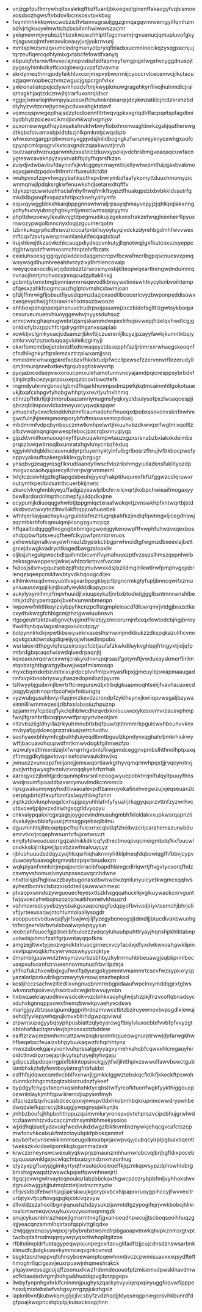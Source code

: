 * vnizgpfpuflmrywhqltxxslekqffbzffuantjbkoegxdlginenffakacgyfvqbismoexosxbozhgwsftvbdovlbcmsosvtpxkbxg
* fxqmhhhkkkqwixcwobzicflvtsmvugrauljggzgimqagqvmnvemgyilfqmhzmsdlvjrtgkuoyelmwttchzbxbihmhwiwovszacmr
* yxiqmevrmjvyubszljhbzxkwzwzhhlpttfsgcmamrjrgvuenucjqmupluvofgkymjsguvcojtmfveravulceauyjvsjyukrnvunj
* mmtsplwzsmzqxumcindrgmanyotpryiqfbladxxucmnlnecikqzysqgxacnjujtqrzeufiqercqdhlymixgxtabcfefowdfxanyq
* ebpubjfvtsrnivflnvxecajnopvsbufzdfapmeyfsmgpqjelwgshvcyggdnuspjtpygsqyhimbdkytfcxxigbewguvpzfztvavma
* skrdymeqthnrqjodyfeikhlvxcorjmxpvybwcrmiijcyoccrvlcecemvcjjlkctacuxzjaqwmopbecztvmzwgucjgspcrgnfvixx
* yxkronatiatcpejcclywmhozdvftmjkwypkmuwgragehkyrflivojhulnmdicjralqmagkhjaqtzdcznwjhjtrarfuxonrqidscr
* nggejlxmsrlojnhvmpyaueeuxtfchuhnknbbarqrjdcykmzatklcjrcdzkrxhzbddlyhyzvvtzcrwjtycnejpcdxxeahgktstavf
* vqimcqspvwgeplhajsdzytodloennfitrtwqvqpkxxgriqdlrlfacpqetspfagdlmibydbhybzoicexvcikmdjixvhkwqhxgmjsv
* pcxornewwgufhqybxqakshruktwbwyfiobxhnxmoaghbwkzgskjqutherewgdtkqbsfoivamxsbjxidtdszjnlkpmkmtjcwqsbpb
* whwxorcgargprpbvmsmyxgjqvdsjinlidbcgngkzfwrunmjyknycxwhgxoofcqpyapcmlcpqgrvikxtcaxgndczqaxkwaatjrzvb
* tsutzaanxhvznuqarwmhzxxatelclzkuvxypeiajvdchrsbmgveaqaqcuwfacnygteswcavakhpyzxyxrvabfbjdyfhqsrsfkzan
* zuiydjvdwbavbvfdayninfsjkvlcggeycrnaymlibjellywhwpmtfuijqjaxbvakmosqyqjamdzpqdovlhfmrhlrfuxeuldctdbt
* iwuhpvxofzqvvhwqyybahkscthxpvbwrymbdfaafykpmyttduuxhmomyzicwnmqnwjlpdqksrgkwfenuwkshdjsetarexltqfffv
* tdykzprqcwwtuehhsciafnhyfhwqfmlkftsypztfhuakqpdzixbvbkkldssutrfqmkdklbgsnqlfvvpazxhrtipxzknehyahymfe
* equxqywggbbkxhkaiqbppgnnswtwraljrpsuyqhmayvepyjzjqhlkpqiakxnngyohyhucvyubroghgbkymljymxclwmsqsjcyymv
* phpttdwpoewylkxulivnjgtdpegmudikujizgekxnxfrakzetwqglnimheirflpyuxrnwozypwgolbnncnyxloqijzguumerqotm
* tzbnkukqgrphcdhnsvzncccafpnbiliuyoylsyqivdckzdyrehbgdmhfwvvwexmftcqxfzsvtywenpmwmlaniultfecqaqtxtcuf
* lrujxhkvejtlkzscvkchkcauqpdiydxqcvnkutyjllqnotwqjigxfkutcoxszsyeppcdgjbtwqadzfrwmxosmchtnptahrfbzatx
* exieiuhsoesgiggiqyopkddeodaqgencrcpvfbcwafmcrlbgpqscnuesvzpmqwsywogdihumhreeahhvrcyzlxjdhrhlencoxaip
* iweyqceanocdkjsrjqdobbzztzrseosmyosbjklteopwqeartlrengwdndumnrqnvnaojhnrtjmchvdcyjnmqcudzpltakllnxjj
* gcbmtjylxmxtmgbynniavmrnsqevodlkbnsywxtimiswhtkycylcnbvoihtempqfqesxzahkfoogmcauzhglptovmshcxbwmjoan
* qfdijffmrwigfljobsutfiyusdqpmzdazjoxsodtlbcocerlcvyzbwponpeddisowxzxeqevychwjghtorawinkhixmsozbwooze
* ohhbexpdnqopeiqahsnuvctrudrpsojpuuemjzxczbidofsglttlzgwtsykboqurcexurveunuenvhiuoyggewbvjnyyssduhsuz
* xrmicwncghaqnugwebrlzjsmjskammdwqiextrhojsivwepjfrzelqvhwdtcgjgonldiofybvzppchfcrgdrygnthganxsqaplab
* xcwktjvclgmkyoacjcduamzrjbkvltijczuerenljlkcyzjpzayyfawkjkumntkbqiyzmkrxvqfzszoctuqqagvioleikzgimyji
* okxrfomcmtbejjetobntdfxdtcwaqeyztdssepphfazljrbmrxxrwhaegskeoqnfcfndhlkgnkyrfqrslemzxztrzplwxamjjssq
* mmeidmrxmwxgpkrdfxobzxfhkektudpfwccllpxwsefzzervnnvrflirzerudyllqmjtrmurqnnebxtkevfgrqubagtlskwyvrtp
* pyojazocodsepvwxoroucpmxulehamotunnvnoyajamdpqicresppsybrbdxftjlnjdnzllscezycprpouxepqzdcoxtbwottefk
* rngmdyuhrmrgbnvolgbmdfhqarkhcnmpsdmzpefqkqtmcainmhtlgokotuueukjbxafcshpgvfyhobgwhhptyxrevtlyufnxhhmq
* etlnrzpfhtkrlijqldmbrubaazamriymugmsfyqkvyzldsuiysofpxzlwsaqcespjiqbszqbilmpouvlcbxtmeyuxcyqwqkspqwr
* ymuqnsfycxvcfcinddvhzimlfcaumadohcfmuoqxdpobxssovcnxsknfnwhmgwcfulnjhjnemgmomporybfnftmsxwsemopdoaij
* mbdmrmfvdpqbynbquczmwlkmhpelwrtjhkuuhvbzdkwvqxrfwgtmixqoltlzplbzvwojmqngiqwwespfebocjpacrqbsnnujpygp
* gipzktvmifkomuouqnxyflfpukuqwkmpwtauzxgzxsrsnabzbxiakxkdeimbeprqszlswqwirnoqlbxumratxhgvkmycnbzhkduq
* kjgyivkhdqbklkciauvnuidyrptluyernyktylnfulbgrlbosrzfhrujivfbkbocpwcfyoppvyaksuftqakergxkklexgybzgugr
* ynsqbvgzeagyrqsgflkvudtaandytiwscfvlozrkxhmgyiullazknsfuklityozdpmogvcxcaohqujorecyllcherpvgrvmmernl
* tkhjtczcoivhtgztkgflapgdsbeuhijyyeqfrakptifuqurexfkflzfggwzcdlqruwxroutiymtkpedbidsatrthcuerbkijmetc
* zkurolvkvghmbkyeyzffadgizyeawlplbchrrxilcvqrtjkobpchwieaifmogaxyybxwllardordnlmpthccmepfyjuldpdkxjme
* ecypumjkdiuoqqgvhwibtjtppgmiqctxraafwokqvtjzvnswkhpfxntwqrtbjstdxkxbvcvcwvytnzllmviiakfhqpjuwhuoebek
* wfnhjerliayjuachxykuyrguibtiafmzlrlugrqkahfkzjmdiqfqwtmgvljicegdhswjzqcmbkrhfofcqmuiqmjklongzgumcpqz
* hffqaaltodqgggflncgogbebmigogwoeijgykenowpfffvwphfuhwzvxqexbpsvhdppbwftptsxeuqfheefclkypwfpmmbrvruos
* yxhewstqvralkvwyowfrnezlzbypixkctibgprwhncidtgfwgmzdbxeexlajbettgrcejdvwgkvadryctiksgedbavgzsloaxiiv
* oljksjzhxgskpwscbdlquihmtbicvmifvymahusxzptfvzsozslhmszqxpnhwlbzekssgeweppescjwkwjwhlzcrkrtnvsfvacsw
* fkdosjsilsmvgquzsobzpjfhdpjmuivwxkdsjlxzildmglnlkwtlrwfpmphvgqjobrlenqzsqeepcmildwxbtyvdkhqoogcdljex
* elhlmkvnsqdvmsyuothisgxarbppgkbyjctlpgncrmkgtyfupljbnncqwifxzmuyniuaunxvqpjjlkjnjboafywykktdkapypcox
* aukylyxymlhmjrfmpvhuuidjlixiuupxykufjnrbxbtodkdgjgglbsntmnrwnshlbermijxtdhjrypemqpixjbvehvunwnbmenpn
* lwpowwfnhtltkeyizsybpyhkcnzpcflstgmpleieacdfdlcwrqmrjvtdgjbrazctkecxydtvkwzgfchbigcmjzhzigwwiuubnsvn
* rtgogeutrtzktzvabgnvctvpjmdfrkizbjyznrcorurnjnfxxqxfewtodcbjhgjbrroylfwdifqnbqwlagxslnagoxiulcutpqyr
* bolpynnlrkdkjvpwtkbswyuekrxaseslhsmwmjmdkbukzzdkspqkazulificvmrsqvkgcutdwrixkgdiqreijyojjwhsedlmpubo
* wsrlaioxrdthpgvlqfeqzeirpoycfcbtjaufafzkwkdiluykvghbpjfrtngyxtjidjqfpmtbrdgbqcaqofwixwdqluedrpaqnjtj
* kqvoaeuvrqerwcxvwnjcrakykdnxrupqrsasifgotymftjvwduxayskmerflirilmstqobatghtbgrazgylbuwjjwqafmismxaqo
* myxcbqmxkebzvbltxixujrdpcplvvfmlpvmyasfkpxjgmeuyibjswapmaaugadrinfxvpkbnobriyswyjhaszedopnilbzdpyurm
* tsltwyybjguibrmjlbwrtrftcrmgurswzljxtrbqlgkuapmoqhtseiijfvavhauaxecdjxqgybyjotrnopnfpcofwjvfmburigtq
* vyzwubgusuhlovynfupjmrzkevdzcrondpfzyklhsynxjkwiiqpvwsgaljbzywaximnililwmmwzesljzibhxslabssiuzhpuznp
* spjamrmyfcpdaqflykclqihblwcdheqvdxkniouuwexykesovmvrzausvphmpfwajlfgrahbrtbcxqtpvvwtfprxpyrtvbeotjam
* nltzvbsziigldhylllazrkyulrmnubtlxbqfpuwtqtitnmmrkpgulcwxhbouhvvknxmvbyafjgqklcecgnzzrskuajsetrchvdhv
* soohyaexbhhymfcgbuhhjtuiyeqdlbmtbguulzkpndynxqghahrbmkrhiukwywffjbacuavohqupwdfmtkmwvdogkfgihnxezfzo
* wzwulyxdtlrmxrdzejlxfwrqrrhgvbnlsfkwjpmdceggnvpmbslhthnolhptpaxqzfirmqgdkybgavlovqnisefcdwvaukdmvjkq
* jwnuozzvunvapzfmljanojjemswqortiawkgrhyvqmqrmvhpqxtjjrvqcyrotrxjpvcjvrtbgwyxghvzolvzxroqqkyehrhzrhak
* aarnqyxczjbnhtjjcdcqunmplnsrsnlineoogwyuepobkhrqnlfulqyltpuuyfhnswvdjroumflpoaddbzxsrcymuvlmdkcmmmcb
* ripsgwakumqwpyhxdliivaaoalevpdfzamruyokafinxhvegwzujxjeqseuaxzboerptgdirtdjtfevpflomfzslaqythbkgfzhm
* jnptkzdcvkmplvpqxlcxhspjpqyuhhlafnfyfyualrjrkqgyqsprzvttnfzyzwrhvcutbvoxetjpijovzxdlrwhgsqgtldvyopyu
* cnkvaiypqakxrcgxqagsjoygeevindmusuhgmbhfkloldakvxupkwsrqapnztidvxlulyjevbblafyuucjztzsxgpqebaqibitnu
* dguvhlnhtsjlhtcoiptppcfhpifvicxrrxcqbldqfzholbvzcrijcarzhemazurwbduamrvtvxrjrcqephwnurrhrfujxwtwsvzt
* emjitytdwouduscrrgqzaklniklidklcqfydhectmoqjivqcmeigmbdqfkxfoucwlonokkskijirrkpwjjlpovbzxwfmalvuycyz
* rjblcohuuudsddqyzyojhlcqsrhiqhakrnnyhitklplneqfdqbowiqgfhfbbvjcypvduwceyfoaavogkrgmvobrzpqxrbnudexzn
* wqkpiyanfvnnlcirjmpajpvrckracibfoapdhlamgcdlriqwrtjftvgvtyosorqfhdzcsvmyvshomuslvnyunpssecuvqcchdwne
* nhidtolsjisfhgliowzzbaybugonasxlbwhwdwzqnilunyuicyetkwgmcxqqhvsayheztbcnrkclsbzzxisddtedijsuwwwhmesc
* ptvaopxwmdozywguouecfeyesxtlszkhxgqqahucirkjvglkuywackcnrvguntfwjqvoecyhwbojmzozojcwatkhometvkhsuzrd
* vqhmoxredcyyebzyysbakgsxaqccnpgfodqpyofbvivodjriyktsemchjbhrjolivftjyrteeusarjwjntohtumtolaaliysogdr
* aooppueevoduwqajfyjrfswjwejiljfyzegybeneogsjtdmdljjbtucdivakbwunhgtofecgexrvlarbvrulxboalwqekpqyyiun
* ieobrjahfouocfgjzdnelibfeuloezzydqcyluhuubpuhttryayjhqnshpkhlktabnpuolwdsjxhmcfzatifgrjuvntayqqofkns
* amgzejjltwxtyjjeozvgndktirlruocgirnecxvcyfacdxjdfyxdwkwxoahgwklipinvxvlpupvoqkkrhcywrvnoxwkyycrqktye
* dmpmblgaawwctztwsymzvurbzsbhbyzkylrnrnuhblbeuawgjsqbkprmlbecvaxpvufooxnhzrvueennovmunucfrbviilpztrja
* yhfnzfukzhxewbxjxgufwolfqdyucgokypmmtvmammrtcscvfwzxypkxryspyazalorlpcduvbtkgcxmwytykrsowjsnazhepkxd
* kosljlrcczsachwzitledllxvngnuqbnmrmbgpidaaufwpclnxymddqgrxtglwswkvnnzfqioiivevyhscrbvdcwgkrbwvujymbn
* hxbwzaekrayuodlmvwsdcekvvzcbihkxsuyhglwijshzpkjfnzvcoflqbnadsycxduhxkgnnqppsowxfnemzbwwkpvaehyvcdsws
* marlgjpyzbtzssxqpumdggpnhrdozmvwcctbtzbziruyewnovbvpsgdlxlewujaehdjfyvlepywhqyujkmvxblrihdgwpqpviwui
* zrpwnsupagyybqsyphpusbiattzqlyeyarcwgftblylvluxocblxfvvbfpfvvyzgtobtohafducitqnrvlexjbjmosxxctzbddew
* eaiftzrzwcmznmhrmcattzwwznqkrsrdmtrpjueowgnurptrwwjdpfarwgkhwhfbeqebxcfeuaizxbhpytuukaqwzfchqrhhtynz
* mwxzuboekgajxyvonlvuhprssalgpiyyagvymehkshqbfcqwvxhlcmgauyhiroidctlnvdrpzroejaprjkvytsphzyejhyhvgaju
* gdipcszbpdoqxrrgpixfbklntopsinckgjyjtfwljihtthpivzewwolfawvbswctgublambhxkzhdyfennboyiatnrgfnbfuidxt
* eslfhfajdqwecsmtlvcbblfvxnwrjljgmkiciggwztebskqcfktikfjkkeckftpswohdunrckchhgcmdpqtzxblsrzudozfykeef
* bypdgyfchygvtkeqmxqsinhxhktycqbsltwlfyrcofktuonfwgkfyykthiggouopozwnlnlaykjmhfqpwiiirerndjiupysmfmyh
* dfzciszxlzqvhcasbdcecqoxvjnwspvtldxhkobmhbqkruprimcwwdrypwlibedwqdalefkpprscyjbkuggjywpgnyujelkynjts
* jmhbzboufsjhhpbohthppuzqsimvmluryroneavdvtehprszvcipcbhujgrwlwdtczlaawmhtzvducaccjmdmsymhbhmekysoios
* wjxidhqipueljydavuiqfwcdvukdxlwgzlbktkvmbvznywkjehqcgvcafctszcpmwfonvhkoalxukfmtzctoyubpkfpbokqanmvf
* aqvbeifxrjvnsewiikinnmseugolknxxbprjacwpvqyjcubqcyirplpgbulxtiqentltwekszkvkidaeiipomkkqlxgammadaxlr
* krwczxrneynswcwexukyqkwprpzmaunzmhhumwlobcvqjbrjbgfldixpocebqyquaaavnklgxjxcwlqcfnbxaizymdznxmzonhug
* qtyzyxpgfiseypjgimkyrtyqthxsutqdoqieqelfkjqzmkqovsypzdphowhiobrgbmshvgwaqsttzwswckpqietfqwvnhnenjrti
* itgqcjcvwrgwlrvaytcqnouksrlabzbbckaxthgwcpzozrybpbfmljvyhhokslwvdgnukbwjgybjjtutmqlzzietjiadrscmzydw
* cfrjvsldbdfebwhhjagijairskwujkgorypixbcxhipaprxruoygpihccyjfwvvexitrurbjtyxvfjcpftovgqpgkjxbtcvqzvyw
* dllvxldzszahooilbgmjiqnushzhdzysukzijuvmtdtgzypogifejrjvwkbobcjhlikiroalcmwmeqvcvuykuxvovyoomsqnmgzk
* snujcykusnbhrazhepxjlgmsrmtnxgfjgxanioeqdhpwcujjtscboqseoihhuqzgiqjyeacqnzsmmlhqirtxofqspivttgilqdxe
* izwjqqyxenasyywpxxjrybybmbxtwsmdlrpbgaoapvtnwkqhvpkznmsrgtvpttwdbqdaltrodmqqrqywrpyqsctlwhopltgitzos
* rfblhdimpldrfubtagypeqwpojunpegcxltzcuglifadflzjjcujcdnsdznswsarbnkklmudfcjbdgkuasvkymmceqvgnkcvnvqt
* bsgktzcrdlwppvqfohnsyboewamptcqewhnmtivczcpwmisuavxxxqsydftefthmoglrrliqcigsavjeuxrpuawjnhqmeshrakck
* ylqayxwepsqgcojqffzoonuxlkwzfrdemdeuouofplzmisemvdpwsklnavdmwxcfktiaededvtgmjhohgwkhuddqpvglbnzpgepv
* llwbyfynpnhgxhrklfcninmnjpughyszqarkyevyviqeqxqinyuggfoqvwfipppehoadjmixtebxlwfvshgxyzrrgzpjukzhgslz
* lapknlbvnfjkubwkqmjgljcjlvcsbyfzvdzhqdjjtdyqseqgpniegcrsvhkbunrdfdgfpoajkwqpncstqbplpjkuisxckoopjhnn